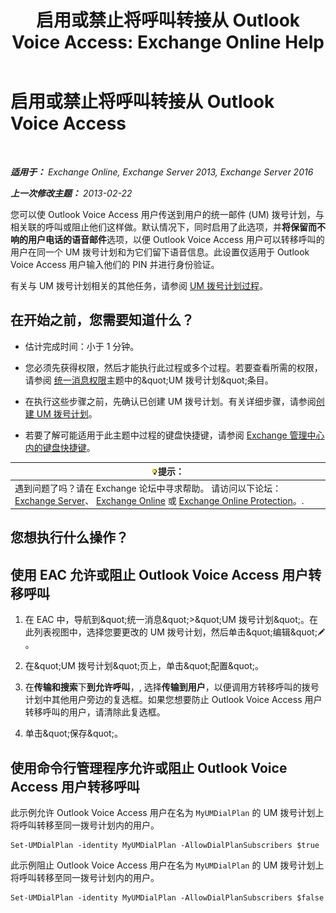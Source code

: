 ﻿---
title: '启用或禁止将呼叫转接从 Outlook Voice Access: Exchange Online Help'
TOCTitle: 启用或禁止将呼叫转接从 Outlook Voice Access
ms:assetid: b80c57f1-394c-4608-8ad3-52a3e6d697db
ms:mtpsurl: https://technet.microsoft.com/zh-cn/library/Ee423554(v=EXCHG.150)
ms:contentKeyID: 52061443
ms.date: 05/23/2018
mtps_version: v=EXCHG.150
ms.translationtype: MT
---

# 启用或禁止将呼叫转接从 Outlook Voice Access

 

_**适用于：** Exchange Online, Exchange Server 2013, Exchange Server 2016_

_**上一次修改主题：** 2013-02-22_

您可以使 Outlook Voice Access 用户传送到用户的统一邮件 (UM) 拨号计划，与相关联的呼叫或阻止他们这样做。默认情况下，同时启用了此选项，并**将保留而不响的用户电话的语音邮件**选项，以便 Outlook Voice Access 用户可以转移呼叫的用户在同一个 UM 拨号计划和为它们留下语音信息。此设置仅适用于 Outlook Voice Access 用户输入他们的 PIN 并进行身份验证。

有关与 UM 拨号计划相关的其他任务，请参阅 [UM 拨号计划过程](um-dial-plan-procedures-exchange-2013-help.md)。

## 在开始之前，您需要知道什么？

  - 估计完成时间：小于 1 分钟。

  - 您必须先获得权限，然后才能执行此过程或多个过程。若要查看所需的权限，请参阅 [统一消息权限](unified-messaging-permissions-exchange-2013-help.md)主题中的\&quot;UM 拨号计划\&quot;条目。

  - 在执行这些步骤之前，先确认已创建 UM 拨号计划。有关详细步骤，请参阅[创建 UM 拨号计划](create-a-um-dial-plan-exchange-2013-help.md)。

  - 若要了解可能适用于此主题中过程的键盘快捷键，请参阅 [Exchange 管理中心内的键盘快捷键](keyboard-shortcuts-in-the-exchange-admin-center-exchange-online-protection-help.md)。

<table>
<thead>
<tr class="header">
<th><img src="images/Bb124558.tip(EXCHG.150).gif" title="提示" alt="提示" />提示：</th>
</tr>
</thead>
<tbody>
<tr class="odd">
<td>遇到问题了吗？请在 Exchange 论坛中寻求帮助。 请访问以下论坛：<a href="https://go.microsoft.com/fwlink/p/?linkid=60612">Exchange Server</a>、 <a href="https://go.microsoft.com/fwlink/p/?linkid=267542">Exchange Online</a> 或 <a href="https://go.microsoft.com/fwlink/p/?linkid=285351">Exchange Online Protection</a>。.</td>
</tr>
</tbody>
</table>


## 您想执行什么操作？

## 使用 EAC 允许或阻止 Outlook Voice Access 用户转移呼叫

1.  在 EAC 中，导航到\&quot;统一消息\&quot;\>\&quot;UM 拨号计划\&quot;。在此列表视图中，选择您要更改的 UM 拨号计划，然后单击\&quot;编辑\&quot;![编辑图标](images/Bb124582.6f53ccb2-1f13-4c02-bea0-30690e6ea71d(EXCHG.150).gif "编辑图标")。

2.  在\&quot;UM 拨号计划\&quot;页上，单击\&quot;配置\&quot;。

3.  在**传输和搜索**下**到允许呼叫**，, 选择**传输到用户**，以便调用方转移呼叫的拨号计划中其他用户旁边的复选框。如果您想要防止 Outlook Voice Access 用户转移呼叫的用户，请清除此复选框。

4.  单击\&quot;保存\&quot;。

## 使用命令行管理程序允许或阻止 Outlook Voice Access 用户转移呼叫

此示例允许 Outlook Voice Access 用户在名为 `MyUMDialPlan` 的 UM 拨号计划上将呼叫转移至同一拨号计划内的用户。

    Set-UMDialPlan -identity MyUMDialPlan -AllowDialPlanSubscribers $true

此示例阻止 Outlook Voice Access 用户在名为 `MyUMDialPlan` 的 UM 拨号计划上将呼叫转移至同一拨号计划内的用户。

    Set-UMDialPlan -identity MyUMDialPlan -AllowDialPlanSubscribers $false

